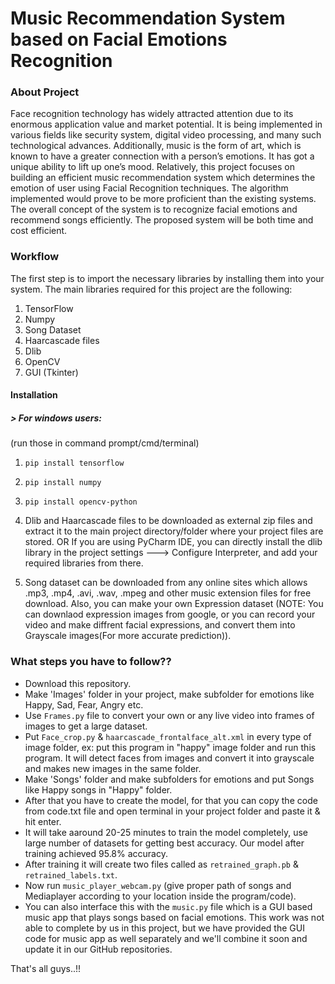 # Music Recommendation System based on Facial Emotions Recognition

### About Project 

Face recognition technology has widely attracted attention due to its enormous application value and market potential. It is being implemented in various fields like security system, digital video processing, and many such technological advances. Additionally, music is the form of art, which is known to have a greater connection with a person’s emotions.
It has got a unique ability to lift up one’s mood. Relatively, this project focuses on building an efficient music recommendation system which determines the emotion of user using Facial Recognition techniques. The algorithm implemented would prove to be more proficient than the existing systems.
The overall concept of the system is to recognize facial emotions and recommend songs efficiently. The proposed system will be both time and cost efficient.
 
### Workflow

The first step is to import the necessary libraries by installing them into your system. The main libraries required for this project are the following:
1. TensorFlow
2. Numpy
3. Song Dataset
4. Haarcascade files
5. Dlib
6. OpenCV
7. GUI (Tkinter)


#### Installation
##### > For windows users:
(run those in command prompt/cmd/terminal)

1. `pip install tensorflow`

2. `pip install numpy`

3. `pip install opencv-python`

4. Dlib and Haarcascade files to be downloaded as external zip files and extract it to the main project directory/folder where your project files are stored.
OR If you are using PyCharm IDE, you can directly install the dlib library in the project settings ---> Configure Interpreter, and add your required libraries from there.

5. Song dataset can be downloaded from any online sites which allows .mp3, .mp4, .avi, .wav, .mpeg and other music extension files for free download.
Also, you  can make your own Expression dataset (NOTE: You can downlaod expression images from google, or you can record your video and make diffrent facial expressions, and convert them into Grayscale images(For more accurate prediction)).

### What steps you have to follow??
- Download this repository.
- Make 'Images' folder in your project, make subfolder for emotions like Happy, Sad, Fear, Angry etc.
- Use `Frames.py` file to convert your own or any live video into frames of images to get a large dataset. 
- Put `Face_crop.py` & `haarcascade_frontalface_alt.xml` in every type of image folder, ex: put this program in "happy" image folder and run this program. It will detect faces from images and convert it into grayscale and makes new images in the same folder.
- Make 'Songs' folder and make subfolders for emotions and put Songs like Happy songs in "Happy" folder.
- After that you have to create the model, for that you can copy the code from code.txt file and open terminal in your project folder and paste it & hit enter.
- It will take aaround 20-25 minutes to train the model completely, use large number of datasets for getting best accuracy. Our model after training achieved 95.8% accuracy.
- After training it will create two files called as `retrained_graph.pb` & `retrained_labels.txt`.
- Now run `music_player_webcam.py` (give proper path of songs and Mediaplayer according to your location inside the program/code).
- You can also interface this with the `music.py` file which is a GUI based music app that plays songs based on facial emotions. This work was not able to complete by us in this project, but we have provided the GUI code for music app as well separately and we'll combine it soon and update it in our GitHub repositories.

That's all guys..!!
